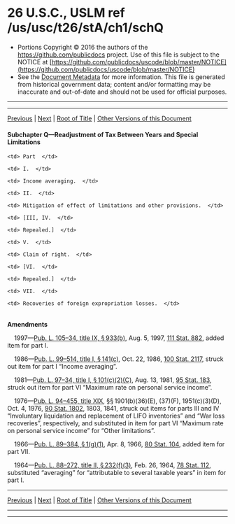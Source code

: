 ---
---

# 26 U.S.C., USLM ref /us/usc/t26/stA/ch1/schQ

* Portions Copyright © 2016 the authors of the https://github.com/publicdocs project.
  Use of this file is subject to the NOTICE at [https://github.com/publicdocs/uscode/blob/master/NOTICE](https://github.com/publicdocs/uscode/blob/master/NOTICE)
* See the [Document Metadata](././../../../../../..//README.md) for more information.
  This file is generated from historical government data; content and/or formatting may be inaccurate and out-of-date and should not be used for official purposes.

----------
----------

[Previous](./../../../../../..//us/usc/t26/stA/ch1/schP/ptVI/sptD/m__us_usc_t26_s1298.md) | [Next](./../../../../../..//us/usc/t26/stA/ch1/schQ/ptI/m__us_usc_t26_stA_ch1_schQ_ptI.md) | [Root of Title](./../../../../../../) | [Other Versions of this Document](https://publicdocs.github.io/go/links?ns=uslm&ref=%2Fus%2Fusc%2Ft26%2FstA%2Fch1%2FschQ)

#### Subchapter Q—Readjustment of Tax Between Years and Special Limitations

<table>

  <tr>

    <td> Part  </td>

  </tr>

  <tr>

    <td> I.  </td>

    <td> Income averaging.  </td>

  </tr>

  <tr>

    <td> II.  </td>

    <td> Mitigation of effect of limitations and other provisions.  </td>

  </tr>

  <tr>

    <td> [III, IV.  </td>

    <td> Repealed.]  </td>

  </tr>

  <tr>

    <td> V.  </td>

    <td> Claim of right.  </td>

  </tr>

  <tr>

    <td> [VI.  </td>

    <td> Repealed.]  </td>

  </tr>

  <tr>

    <td> VII.  </td>

    <td> Recoveries of foreign expropriation losses.  </td>

  </tr>

</table>

 __Amendments__ 

    1997—[Pub. L. 105–34, title IX, § 933(b)][/us/pl/105/34/s933/b], Aug. 5, 1997, [111 Stat. 882][/us/stat/111/882], added item for part I.

    1986—[Pub. L. 99–514, title I, § 141(c)][/us/pl/99/514/s141/c], Oct. 22, 1986, [100 Stat. 2117][/us/stat/100/2117], struck out item for part I “Income averaging”.

    1981—[Pub. L. 97–34, title I, § 101(c)(2)(C)][/us/pl/97/34/s101/c/2/C], Aug. 13, 1981, [95 Stat. 183][/us/stat/95/183], struck out item for part VI “Maximum rate on personal service income”.

    1976—[Pub. L. 94–455, title XIX][/us/pl/94/455], §§ 1901(b)(36)(E), (37)(F), 1951(c)(3)(D), Oct. 4, 1976, [90 Stat. 1802][/us/stat/90/1802], 1803, 1841, struck out items for parts III and IV “Involuntary liquidation and replacement of LIFO inventories” and “War loss recoveries”, respectively, and substituted in item for part VI “Maximum rate on personal service income” for “Other limitations”.

    1966—[Pub. L. 89–384, § 1(g)(1)][/us/pl/89/384/s1/g/1], Apr. 8, 1966, [80 Stat. 104][/us/stat/80/104], added item for part VII.

    1964—[Pub. L. 88–272, title II, § 232(f)(3)][/us/pl/88/272/s232/f/3], Feb. 26, 1964, [78 Stat. 112][/us/stat/78/112], substituted “averaging” for “attributable to several taxable years” in item for part I.

----------

[Previous](./../../../../../..//us/usc/t26/stA/ch1/schP/ptVI/sptD/m__us_usc_t26_s1298.md) | [Next](./../../../../../..//us/usc/t26/stA/ch1/schQ/ptI/m__us_usc_t26_stA_ch1_schQ_ptI.md) | [Root of Title](./../../../../../../) | [Other Versions of this Document](https://publicdocs.github.io/go/links?ns=uslm&ref=%2Fus%2Fusc%2Ft26%2FstA%2Fch1%2FschQ)

----------
----------

[/us/pl/105/34/s933/b]: https://publicdocs.github.io/go/links?ns=uslm&ref=%2Fus%2Fpl%2F105%2F34%2Fs933%2Fb
[/us/stat/111/882]: https://publicdocs.github.io/go/links?ns=uslm&ref=%2Fus%2Fstat%2F111%2F882
[/us/pl/99/514/s141/c]: https://publicdocs.github.io/go/links?ns=uslm&ref=%2Fus%2Fpl%2F99%2F514%2Fs141%2Fc
[/us/stat/100/2117]: https://publicdocs.github.io/go/links?ns=uslm&ref=%2Fus%2Fstat%2F100%2F2117
[/us/pl/97/34/s101/c/2/C]: https://publicdocs.github.io/go/links?ns=uslm&ref=%2Fus%2Fpl%2F97%2F34%2Fs101%2Fc%2F2%2FC
[/us/stat/95/183]: https://publicdocs.github.io/go/links?ns=uslm&ref=%2Fus%2Fstat%2F95%2F183
[/us/pl/94/455]: https://publicdocs.github.io/go/links?ns=uslm&ref=%2Fus%2Fpl%2F94%2F455
[/us/stat/90/1802]: https://publicdocs.github.io/go/links?ns=uslm&ref=%2Fus%2Fstat%2F90%2F1802
[/us/pl/89/384/s1/g/1]: https://publicdocs.github.io/go/links?ns=uslm&ref=%2Fus%2Fpl%2F89%2F384%2Fs1%2Fg%2F1
[/us/stat/80/104]: https://publicdocs.github.io/go/links?ns=uslm&ref=%2Fus%2Fstat%2F80%2F104
[/us/pl/88/272/s232/f/3]: https://publicdocs.github.io/go/links?ns=uslm&ref=%2Fus%2Fpl%2F88%2F272%2Fs232%2Ff%2F3
[/us/stat/78/112]: https://publicdocs.github.io/go/links?ns=uslm&ref=%2Fus%2Fstat%2F78%2F112


